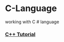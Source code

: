 # C-Language
working with C # language
### [C++ Tutorial](https://www.w3schools.in/cplusplus-tutorial/)
